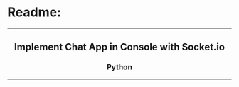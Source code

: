 # Readme:
 
---
 
<h2 align='center'>Implement Chat App in Console with Socket.io</h2>
<h3 quote align='center'>Python</h3 quote>
 
---
